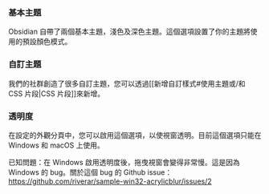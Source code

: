 ### 基本主題

Obsidian 自帶了兩個基本主題，淺色及深色主題。這個選項設置了你的主題將使用的預設顏色模式。

### 自訂主題

我們的社群創造了很多自訂主題，您可以透過[[新增自訂樣式#使用主題或/和 CSS 片段|CSS 片段]]來新增。

### 透明度

在設定的外觀分頁中，您可以啟用這個選項，以使視窗透明。目前這個選項只能在 Windows 和 macOS 上使用。

已知問題：在 Windows 啟用透明度後，拖曳視窗會變得非常慢。這是因為 Windows 的 bug。關於這個 bug 的 Github issue：https://github.com/riverar/sample-win32-acrylicblur/issues/2